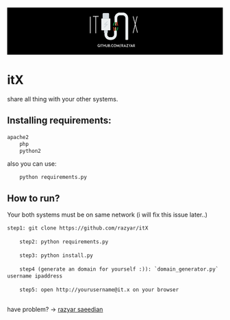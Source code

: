 ![Logo](logo.png)
# itX
share all thing with your other systems.

## Installing requirements:
```
apache2
	php
	python2
```
also you can use:
```bash
	python requirements.py
```

## How to run?
Your both systems must be on same network (i will fix this issue later..)

```
step1: git clone https://github.com/razyar/itX
	
	step2: python requirements.py

	step3: python install.py
	
	step4 (generate an domain for yourself :)): `domain_generator.py` username ipaddress 
	
	step5: open http://yourusername@it.x on your browser
	
```

have problem? -> [razyar saeedian](https://khoderazyar.ir)
